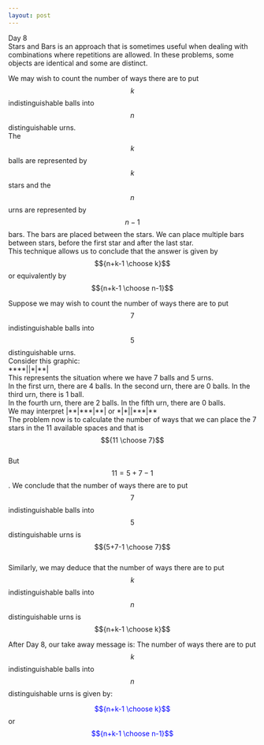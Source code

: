 ```yaml
---  
layout: post  
---  
```


Day 8   
Stars and Bars is an approach that is sometimes useful when dealing with combinations where repetitions are allowed. In these problems, some objects are identical and some are distinct.  

We may wish to count the number of ways there are to put $$k$$ indistinguishable balls into $$n$$ distinguishable urns.   
The $$k$$ balls are represented by $$k$$ stars and the $$n$$ urns are represented by $$n-1$$ bars. The bars are placed between the stars. We can place multiple bars between stars, before the first star and after the last star.  
This technique allows us to conclude that the answer is given by $${n+k-1 \choose k}$$ or equivalently by $${n+k-1 \choose n-1}$$     
  
Suppose we may wish to count the number of ways there are to put $$7$$ indistinguishable balls into $$5$$ distinguishable urns.  
Consider this graphic:  
\*\*\*\*\|\|\*\|\*\*\|  
This represents the situation where we have 7 balls and 5 urns.  
In the first urn, there are 4 balls. In the second urn, there are 0 balls. In the third urn, there is 1 ball.      
In the fourth urn, there are 2 balls. In the fifth urn, there are 0 balls.      
We may interpret \|\*\*\|\*\*\*\|\*\*\| or \*\|\*\|\|\*\*\*\|\*\*    
The problem now is to calculate the number of ways that we can place the 7 stars in the 11 available spaces and that is $${11 \choose 7}$$  
But $$11=5+7-1$$.
We conclude that the number of ways there are to put $$7$$ indistinguishable balls into $$5$$ distinguishable urns is $${5+7-1 \choose 7}$$  
Similarly, we may deduce that the number of ways there are to put $$k$$ indistinguishable balls into $$n$$ distinguishable urns is $${n+k-1 \choose k}$$  

After Day 8, our take away message is:
The number of ways there are to put $$k$$ indistinguishable balls into $$n$$ distinguishable urns is given by:  

  
<span style="color:blue">$${n+k-1 \choose k}$$</span>
or       
<span style="color:blue">$${n+k-1 \choose n-1}$$</span>       
